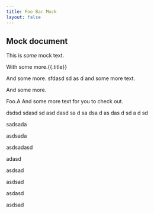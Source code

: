 ```yaml
---
title: Foo Bar Mock
layout: false
---
```

## Mock document

This is *some* mock text.

With some more.{{.title}}

And some more. sfdasd sd as d and some more text.

And some more.

Foo.A And some more text for you to check out.

dsdsd
sdasd
sd
asd
dasd
sa
d
sa
dsa
d
as
das
d
sd
a
d
sd

sadsada

asdsada

asdsadasd

adasd


asdsad

asdsad

asdasd

asdsad
